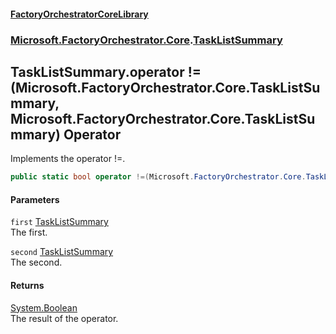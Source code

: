 #### [FactoryOrchestratorCoreLibrary](./FactoryOrchestratorCoreLibrary.md 'FactoryOrchestratorCoreLibrary')
### [Microsoft.FactoryOrchestrator.Core](./Microsoft-FactoryOrchestrator-Core.md 'Microsoft.FactoryOrchestrator.Core').[TaskListSummary](./Microsoft-FactoryOrchestrator-Core-TaskListSummary.md 'Microsoft.FactoryOrchestrator.Core.TaskListSummary')
## TaskListSummary.operator !=(Microsoft.FactoryOrchestrator.Core.TaskListSummary, Microsoft.FactoryOrchestrator.Core.TaskListSummary) Operator
Implements the operator !=.  
```csharp
public static bool operator !=(Microsoft.FactoryOrchestrator.Core.TaskListSummary first, Microsoft.FactoryOrchestrator.Core.TaskListSummary second);
```
#### Parameters
<a name='Microsoft-FactoryOrchestrator-Core-TaskListSummary-op_Inequality(Microsoft-FactoryOrchestrator-Core-TaskListSummary_Microsoft-FactoryOrchestrator-Core-TaskListSummary)-first'></a>
`first` [TaskListSummary](./Microsoft-FactoryOrchestrator-Core-TaskListSummary.md 'Microsoft.FactoryOrchestrator.Core.TaskListSummary')  
The first.  
  
<a name='Microsoft-FactoryOrchestrator-Core-TaskListSummary-op_Inequality(Microsoft-FactoryOrchestrator-Core-TaskListSummary_Microsoft-FactoryOrchestrator-Core-TaskListSummary)-second'></a>
`second` [TaskListSummary](./Microsoft-FactoryOrchestrator-Core-TaskListSummary.md 'Microsoft.FactoryOrchestrator.Core.TaskListSummary')  
The second.  
  
#### Returns
[System.Boolean](https://docs.microsoft.com/en-us/dotnet/api/System.Boolean 'System.Boolean')  
The result of the operator.  
